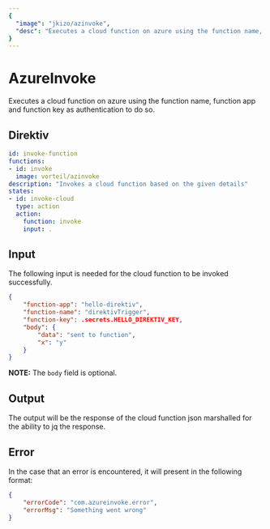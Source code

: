 ```yaml
---
{
  "image": "jkizo/azinvoke",
  "desc": "Executes a cloud function on azure using the function name, function app and function key as authentication to do so."
}
---
```


# AzureInvoke

Executes a cloud function on azure using the function name, function app and function key as authentication to do so. 

## Direktiv

```yaml
id: invoke-function
functions:
- id: invoke
  image: vorteil/azinvoke
description: "Invokes a cloud function based on the given details"
states:
- id: invoke-cloud
  type: action
  action:
    function: invoke
    input: .
```

## Input 

The following input is needed for the cloud function to be invoked successfully.

```json
{
    "function-app": "hello-direktiv",
    "function-name": "direktivTrigger",
    "function-key": .secrets.HELLO_DIREKTIV_KEY,
    "body": {
        "data": "sent to function",
        "x": "y"
    }
}
```

**NOTE:** The `body` field is optional.

## Output

The output will be the response of the cloud function json marshalled for the ability to jq the response.

## Error

In the case that an error is encountered, it will present in the following format:

```json
{
    "errorCode": "com.azureinvoke.error",
    "errorMsg": "Something went wrong"
}
```